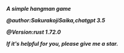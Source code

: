 ***A simple hangman game***

***@author:SakurakojiSaika,chatgpt 3.5***  

***@Version:rust 1.72.0***  

***If it's helpful for you, please give me a star.***
